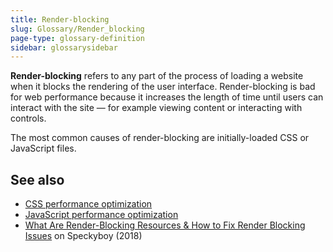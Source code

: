 ```yaml
---
title: Render-blocking
slug: Glossary/Render_blocking
page-type: glossary-definition
sidebar: glossarysidebar
---
```



**Render-blocking** refers to any part of the process of loading a website when it blocks the rendering of the user interface. Render-blocking is bad for web performance because it increases the length of time until users can interact with the site — for example viewing content or interacting with controls.

The most common causes of render-blocking are initially-loaded CSS or JavaScript files.

## See also

- [CSS performance optimization](/en-US/docs/Learn/Performance/CSS)
- [JavaScript performance optimization](/en-US/docs/Learn/Performance/JavaScript)
- [What Are Render-Blocking Resources & How to Fix Render Blocking Issues](https://speckyboy.com/render-blocking/) on Speckyboy (2018)
